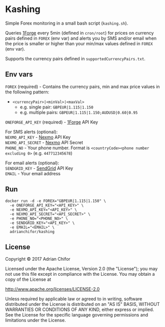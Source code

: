 # Kashing

Simple Forex monitoring in a small bash script (`kashing.sh`).

Queries [1Forge](https://1forge.com) every 5min (defined in `cron/root`) for prices on currency pairs defined in `FOREX` (env var) and alerts you by SMS and/or email when the price is smaller or higher than your min/max values defined in `FOREX` (env var).

Supports the currency pairs defined in `supportedCurrencyPairs.txt`.

## Env vars
`FOREX` (required) - Contains the currency pairs, min and max price values in the following pattern:
- `<currencyPair>|<minVal>|<maxVal>`
  - e.g. single pair: `GBPEUR|1.115|1.150`
  - e.g. multiple pairs: `GBPEUR|1.115|1.150;AUDUSD|0.60|0.95`

`ONEFORGE_API_KEY` (required) - [1Forge](https://1forge.com) API Key

For SMS alerts (optional):
<br>`NEXMO_API_KEY` - [Nexmo](https://www.nexmo.com/) API Key
<br>`NEXMO_API_SECRET` - [Nexmo](https://www.nexmo.com/) API Secret
<br>`PHONE_NO` - Your phone number. Format is `<countryCode><phone number excluding 0>` (e.g. `447712345678`)

For email alerts (optional):
<br>`SENDGRID_KEY` - [SendGrid](https://sendgrid.com) API Key
<br>`EMAIL` - Your email address

## Run

```
docker run -d -e FOREX="GBPEUR|1.115|1.150" \
  -e ONEFORGE_API_KEY="<API_KEY>" \
  -e NEXMO_API_KEY="<API_KEY>" \
  -e NEXMO_API_SECRET="<API_SECRET>" \
  -e PHONE_NO="<PHONE_NO>" \
  -e SENDGRID_KEY="<API_KEY>" \
  -e EMAIL="<EMAIL>" \
  adrianchifor/kashing
```

## License

Copyright &copy; 2017 Adrian Chifor

Licensed under the Apache License, Version 2.0 (the "License");
you may not use this file except in compliance with the License.
You may obtain a copy of the License at

   http://www.apache.org/licenses/LICENSE-2.0

Unless required by applicable law or agreed to in writing, software
distributed under the License is distributed on an "AS IS" BASIS,
WITHOUT WARRANTIES OR CONDITIONS OF ANY KIND, either express or implied.
See the License for the specific language governing permissions and
limitations under the License.
